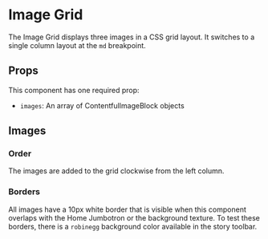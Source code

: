# Image Grid

The Image Grid displays three images in a CSS grid layout. It switches to a
single column layout at the `md` breakpoint.

## Props

This component has one required prop:

- `images`: An array of ContentfulImageBlock objects

## Images

### Order

The images are added to the grid clockwise from the left column.

###  Borders

All images have a 10px white border that is visible when this component overlaps
with the Home Jumbotron or the background texture. To test these borders, there
is a `robinegg` background color available in the story toolbar.